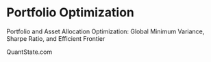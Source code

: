 # Portfolio Optimization

Portfolio and Asset Allocation Optimization: Global Minimum Variance, Sharpe Ratio, and Efficient Frontier

QuantState.com
